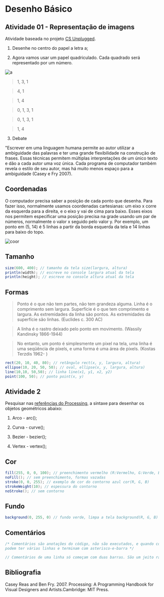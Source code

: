 # Desenho Básico

## Atividade 01 - Representação de imagens 

Atividade baseada no projeto [CS Unplugged](http://csunplugged.org/).

1. Desenhe no centro do papel a letra a;

2. Agora vamos usar um papel quadriculado. Cada quadrado será representado por um número.

![a](programacao-criativa/assets/imagens/a.png)

> 1, 3, 1

> 4, 1

> 1, 4

> 0, 1, 3, 1

> 0, 1, 3, 1

> 1, 4

3. Debate

"Escrever em uma linguagem humana permite ao autor utilizar a ambiguidade das palavras e ter uma grande flexibilidade na construção de frases. Essas técnicas permitem múltiplas interpretações de um único texto e dão a cada autor uma voz única. Cada programa de computador também revela o estilo de seu autor, mas há muito menos espaço para a ambiguidade (Casey e Fry 2007).

## Coordenadas

O computador precisa saber a posição de cada ponto que desenha. Para fazer isso, normalmente usamos coordenadas cartesianas: um eixo x corre da esquerda para a direita, e o eixo y vai de cima para baixo. Esses eixos nos permitem especificar uma posição precisa na grade usando um par de números, normalmente o valor x seguido pelo valor y. Por exemplo, um ponto em (5, 14) é 5 linhas a partir da borda esquerda da tela e 14 linhas para baixo do topo.

![coor](programacao-criativa/assets/imagens/coord.jpg)

## Tamanho
```java
size(600, 400); // tamanho da tela size(largura, altura) 
println(width); // escreve no console largura atual da tela
println(height); // escreve no console altura atual da tela
``` 

## Formas

>Ponto é o que não tem partes, não tem grandeza alguma. Linha é o comprimento sem largura. Superfície é o que tem comprimento e largura. As extremidades da linha são pontos. As extremidades da superfície são linhas. (Euclides c. 300 AC)

>A linha é o rastro deixado pelo ponto em movimento. (Wassily Kandinsky 1866-1944)

>No entanto, um ponto é simplesmente um pixel na tela, uma linha é uma seqüência de pixels, e uma forma é uma área de pixels. (Kostas Terzdis 1962- )

```java
rect(20, 10, 40, 80); // retângulo rect(x, y, largura, altura)
ellipse(10, 20, 50, 50); // oval, ellipse(x, y, largura, altura)
line(10,10, 50,50); // linha line(x1, y1, x2, y2)
point(100, 50); // ponto point(x, y)
```

## Atividade 2 

Pesquisar nas [referências do Processing](https://processing.org/reference/), a sintaxe para desenhar os objetos geométricos abaixo:

1. Arco - arc();

2. Curva - curve();

3. Bezier - bezier();

4. Vertex - vertex();

## Cor
```java
fill(255, 0, 0, 100); // preenchimento vermelho (R:Vermelho, G:Verde, B:Azul, Alpha:Transparência)
noFill(); // sem preenchimento, formas vazadas
stroke(0, 0, 255); // exemplo de cor do contorno azul cor(R, G, B)
strokeWeight(10); // espessura do contorno
noStroke(); // sem contorno
```

## Fundo
```java
background(0, 255, 0) // fundo verde, limpa a tela background(R, G, B)
```

## Comentários
```java
/* Comentários são anotações do código, não são executados, e quando começam com barra-e-asterisco
podem ter várias linhas e terminam com asterisco-e-barra */

// Comentários de uma linha só começam com duas barras. São um jeito rápido de desativar uma linha!
```

## Bibliografia

Casey Reas and Ben Fry. 2007. Processing: A Programming Handbook for Visual Designers and Artists.Cambridge: MIT Press.
